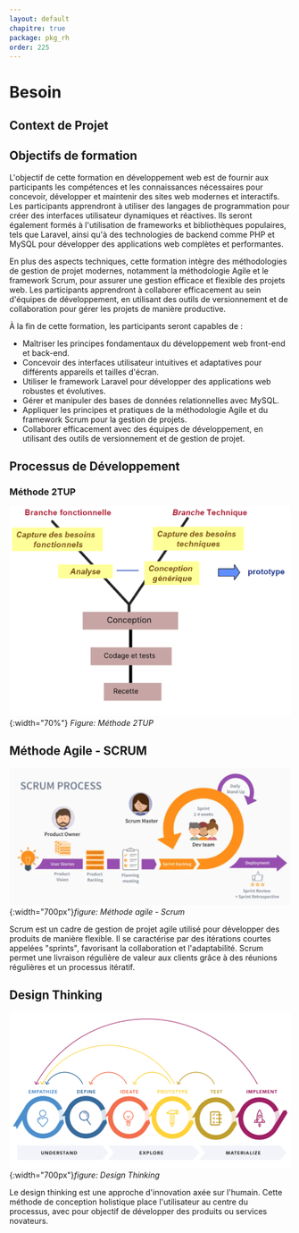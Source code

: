 ```yaml
---
layout: default
chapitre: true
package: pkg_rh
order: 225
---
```


# Besoin

## Context de Projet


## Objectifs de formation

L'objectif de cette formation en développement web est de fournir aux participants les compétences et les connaissances nécessaires pour concevoir, développer et maintenir des sites web modernes et interactifs. Les participants apprendront à utiliser des langages de programmation pour créer des interfaces utilisateur dynamiques et réactives. Ils seront également formés à l'utilisation de frameworks et bibliothèques populaires, tels que Laravel, ainsi qu'à des technologies de backend comme PHP et MySQL pour développer des applications web complètes et performantes.

En plus des aspects techniques, cette formation intègre des méthodologies de gestion de projet modernes, notamment la méthodologie Agile et le framework Scrum, pour assurer une gestion efficace et flexible des projets web. Les participants apprendront à collaborer efficacement au sein d'équipes de développement, en utilisant des outils de versionnement et de collaboration pour gérer les projets de manière productive.

À la fin de cette formation, les participants seront capables de :

- Maîtriser les principes fondamentaux du développement web front-end et back-end.
- Concevoir des interfaces utilisateur intuitives et adaptatives pour différents appareils et tailles d'écran.
- Utiliser le framework Laravel pour développer des applications web robustes et évolutives.
- Gérer et manipuler des bases de données relationnelles avec MySQL.
- Appliquer les principes et pratiques de la méthodologie Agile et du framework Scrum pour la gestion de projets.
- Collaborer efficacement avec des équipes de développement, en utilisant des outils de versionnement et de gestion de projet.


## Processus de Développement

### Méthode 2TUP

![Méthode 2TUP](./images/2TUP.png){:width="70%"}
*Figure: Méthode 2TUP*

## Méthode Agile - SCRUM

![Méthode agile - SCRUM](./images/agile-scrum.png){:width="700px"}*figure: Méthode agile - Scrum*

Scrum est un cadre de gestion de projet agile utilisé pour développer des produits de manière flexible. Il se caractérise par des itérations courtes appelées "sprints", favorisant la collaboration et l'adaptabilité. Scrum permet une livraison régulière de valeur aux clients grâce à des réunions régulières et un processus itératif.

## Design Thinking

![Design Thinking](./images/design-thinking.png){:width="700px"}*figure: Design Thinking*

Le design thinking est une approche d'innovation axée sur l'humain. Cette méthode de conception holistique place l'utilisateur au centre du processus, avec pour objectif de développer des produits ou services novateurs.
